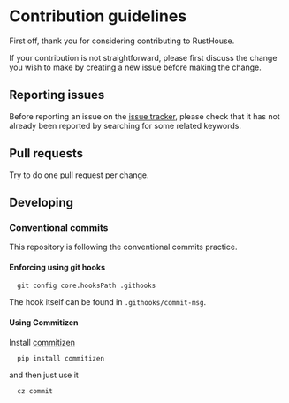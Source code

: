 # Contribution guidelines

First off, thank you for considering contributing to RustHouse.

If your contribution is not straightforward, please first discuss the change you
wish to make by creating a new issue before making the change.

## Reporting issues

Before reporting an issue on the
[issue tracker](https://github.com/CarloMicieli/rusthouse-gtk/issues),
please check that it has not already been reported by searching for some related
keywords.

## Pull requests

Try to do one pull request per change.

## Developing

### Conventional commits

This repository is following the conventional commits practice.

#### Enforcing using git hooks

```shell
  git config core.hooksPath .githooks
```

The hook itself can be found in `.githooks/commit-msg`.

#### Using Commitizen

Install [commitizen](https://github.com/commitizen-tools/commitizen)

```shell
  pip install commitizen
```

and then just use it

```shell
  cz commit
```
